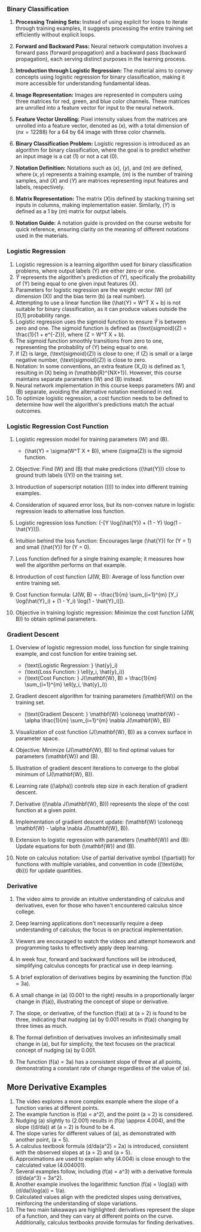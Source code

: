 ### Binary Classification

1. **Processing Training Sets:** Instead of using explicit for loops to iterate through training examples, it suggests processing the entire training set efficiently without explicit loops.

2. **Forward and Backward Pass:** Neural network computation involves a forward pass (forward propagation) and a backward pass (backward propagation), each serving distinct purposes in the learning process.

3. **Introduction through Logistic Regression:** The material aims to convey concepts using logistic regression for binary classification, making it more accessible for understanding fundamental ideas.

4. **Image Representation:** Images are represented in computers using three matrices for red, green, and blue color channels. These matrices are unrolled into a feature vector for input to the neural network.

5. **Feature Vector Unrolling:** Pixel intensity values from the matrices are unrolled into a feature vector, denoted as $(x)$, with a total dimension of $(nx = 12288)$ for a $64$ by $64$ image with three color channels.

6. **Binary Classification Problem:** Logistic regression is introduced as an algorithm for binary classification, where the goal is to predict whether an input image is a cat $(1)$ or not a cat $(0)$.

7. **Notation Definition:** Notations such as $(x)$, $(y)$, and $(m)$ are defined, where $(x, y)$ represents a training example, $(m)$ is the number of training samples, and $(X)$ and $(Y)$ are matrices representing input features and labels, respectively.

8. **Matrix Representation:** The matrix ($X$)is defined by stacking training set inputs in columns, making implementation easier. Similarly, $(Y)$ is defined as a $1$ by $(m)$ matrix for output labels.

9. **Notation Guide:** A notation guide is provided on the course website for quick reference, ensuring clarity on the meaning of different notations used in the materials.

### Logistic Regression

1. Logistic regression is a learning algorithm used for binary classification problems, where output labels \(Y\) are either zero or one.
2. $\hat{Y}$ represents the algorithm's prediction of \(Y\), specifically the probability of \(Y\) being equal to one given input features \(X\).
3. Parameters for logistic regression are the weight vector \(W\) (of dimension \(X\)) and the bias term \(b\) (a real number).
4. Attempting to use a linear function like \(\hat{Y} = W^T X + b\) is not suitable for binary classification, as it can produce values outside the [0,1] probability range.
5. Logistic regression uses the sigmoid function to ensure $\hat{Y}$ is between zero and one. The sigmoid function is defined as \(\text{sigmoid}(Z) = \frac{1}{1 + e^{-Z}}\), where \(Z = W^T X + b\).
6. The sigmoid function smoothly transitions from zero to one, representing the probability of \(Y\) being equal to one.
7. If \(Z\) is large, \(\text{sigmoid}(Z)\) is close to one; if \(Z\) is small or a large negative number, \(\text{sigmoid}(Z)\) is close to zero.
8. Notation: In some conventions, an extra feature \(X_0\) is defined as 1, resulting in \(X\) being in \(\mathbb{R}^{NX+1}\). However, this course maintains separate parameters \(W\) and \(B\) instead.
9. Neural network implementation in this course keeps parameters \(W\) and \(B\) separate, avoiding the alternative notation mentioned in red.
10. To optimize logistic regression, a cost function needs to be defined to determine how well the algorithm's predictions match the actual outcomes.

### Logistic Regression Cost Function

1. Logistic regression model for training parameters \(W\) and \(B\).

   - \(\hat{Y} = \sigma(W^T X + B)\), where \(\sigma(Z)\) is the sigmoid function.

2. Objective: Find \(W\) and \(B\) that make predictions (\(\hat{Y}\)) close to ground truth labels (\(Y\)) on the training set.

3. Introduction of superscript notation \((I)\) to index into different training examples.

4. Consideration of squared error loss, but its non-convex nature in logistic regression leads to alternative loss function.

5. Logistic regression loss function: \(-[Y \log(\hat{Y}) + (1 - Y) \log(1 - \hat{Y})]\).

6. Intuition behind the loss function: Encourages large \(\hat{Y}\) for \(Y = 1\) and small \(\hat{Y}\) for \(Y = 0\).

7. Loss function defined for a single training example; it measures how well the algorithm performs on that example.

8. Introduction of cost function \(J(W, B)\): Average of loss function over entire training set.

9. Cost function formula: \(J(W, B) = -\frac{1}{m} \sum\_{i=1}^{m} [Y_i \log(\hat{Y}_i) + (1 - Y_i) \log(1 - \hat{Y}_i)]\).

10. Objective in training logistic regression: Minimize the cost function \(J(W, B)\) to obtain optimal parameters.

### Gradient Descent

1. Overview of logistic regression model, loss function for single training example, and cost function for entire training set.

   - \(\text{Logistic Regression: } \hat{y}\_i\)
   - \(\text{Loss Function: } \ell(y_i, \hat{y}\_i)\)
   - \(\text{Cost Function: } J(\mathbf{W}, B) = \frac{1}{m} \sum\_{i=1}^{m} \ell(y_i, \hat{y}\_i)\)

2. Gradient descent algorithm for training parameters \(\mathbf{W}\) on the training set.

   - \(\text{Gradient Descent: } \mathbf{W} \coloneqq \mathbf{W} - \alpha \frac{1}{m} \sum\_{i=1}^{m} \nabla J(\mathbf{W}, B)\)

3. Visualization of cost function \(J(\mathbf{W}, B)\) as a convex surface in parameter space.

4. Objective: Minimize \(J(\mathbf{W}, B)\) to find optimal values for parameters \(\mathbf{W}\) and \(B\).

5. Illustration of gradient descent iterations to converge to the global minimum of \(J(\mathbf{W}, B)\).

6. Learning rate (\(\alpha\)) controls step size in each iteration of gradient descent.

7. Derivative (\(\nabla J(\mathbf{W}, B)\)) represents the slope of the cost function at a given point.

8. Implementation of gradient descent update: \(\mathbf{W} \coloneqq \mathbf{W} - \alpha \nabla J(\mathbf{W}, B)\).

9. Extension to logistic regression with parameters \(\mathbf{W}\) and \(B\): Update equations for both \(\mathbf{W}\) and \(B\).

10. Note on calculus notation: Use of partial derivative symbol (\(\partial\)) for functions with multiple variables, and convention in code (\(\text{dw, db}\)) for update quantities.

### Derivative

1. The video aims to provide an intuitive understanding of calculus and derivatives, even for those who haven't encountered calculus since college.

2. Deep learning applications don't necessarily require a deep understanding of calculus; the focus is on practical implementation.

3. Viewers are encouraged to watch the videos and attempt homework and programming tasks to effectively apply deep learning.

4. In week four, forward and backward functions will be introduced, simplifying calculus concepts for practical use in deep learning.

5. A brief exploration of derivatives begins by examining the function \(f(a) = 3a\).

6. A small change in \(a\) (0.001 to the right) results in a proportionally larger change in \(f(a)\), illustrating the concept of slope or derivative.

7. The slope, or derivative, of the function \(f(a)\) at \(a = 2\) is found to be three, indicating that nudging \(a\) by 0.001 results in \(f(a)\) changing by three times as much.

8. The formal definition of derivatives involves an infinitesimally small change in \(a\), but for simplicity, the text focuses on the practical concept of nudging \(a\) by 0.001.

9. The function \(f(a) = 3a\) has a consistent slope of three at all points, demonstrating a constant rate of change regardless of the value of \(a\).

## More Derivative Examples

1. The video explores a more complex example where the slope of a function varies at different points.
2. The example function is \(f(a) = a^2\), and the point \(a = 2\) is considered.
3. Nudging \(a\) slightly to \(2.001\) results in \(f(a) \approx 4.004\), and the slope (\(d/da\)) at \(a = 2\) is found to be 4.
4. The slope varies for different values of \(a\), as demonstrated with another point, \(a = 5\).
5. A calculus textbook formula \(d/da(a^2) = 2a\) is introduced, consistent with the observed slopes at \(a = 2\) and \(a = 5\).
6. Approximations are used to explain why \(4.004\) is close enough to the calculated value \(4.004001\).
7. Several examples follow, including \(f(a) = a^3\) with a derivative formula \(d/da(a^3) = 3a^2\).
8. Another example involves the logarithmic function \(f(a) = \log(a)\) with \(d/da(\log(a)) = 1/a\).
9. Calculated values align with the predicted slopes using derivatives, reinforcing the understanding of slope variations.
10. The two main takeaways are highlighted: derivatives represent the slope of a function, and they can vary at different points on the curve. Additionally, calculus textbooks provide formulas for finding derivatives.

